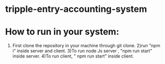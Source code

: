 # tripple-entry-accounting-system



# How to run in your system:
1) First clone the repository in your machine through git clone.
2)run "npm i" inside server and client.
3)To run node Js server , "npm run start" inside server.
4)To run client, " npm run start" inside client.

